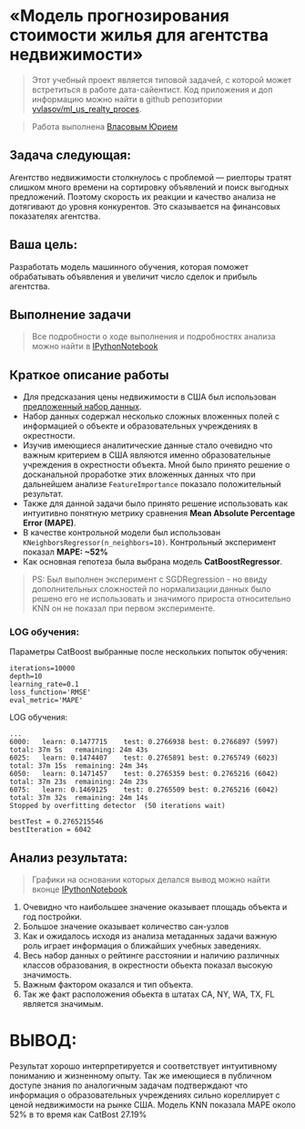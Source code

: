 # «Модель прогнозирования стоимости жилья для агентства недвижимости»

> Этот учебный проект является типовой задачей, с которой может встретиться в работе дата-сайентист.
> Код приложения и доп информацию можно найти в github репозитории [yvlasov/ml_us_realty_proces](https://github.com/yvlasov/ml_us_realty_proces).

> Работа выполнена [Власовым Юрием](http://t.me/yuvlasov)

## Задача следующая:
 Aгентство недвижимости столкнулось с проблемой — риелторы тратят слишком много времени на сортировку объявлений и поиск выгодных предложений. Поэтому скорость их реакции и качество анализа не дотягивают до уровня конкурентов. Это сказывается на финансовых показателях агентства.

## Ваша цель:
Разработать модель машинного обучения, которая поможет обрабатывать объявления и увеличит число сделок и прибыль агентства.

## Выполнение задачи

> Все подробности о ходе выполнения и подробностях анализа можно найти в [IPythonNotebook](https://drive.google.com/file/d/1q1anIuwzIdnz6n4tvnnocLgaEj1b00Sl/view?usp=sharing)

## Краткое описание работы

* Для предсказания цены недвижимости в США был использован [предложенный набор данных](https://yvlasov-share.s3.amazonaws.com/diploma_project_data.csv.zip).
* Набор данных содержал несколько сложных вложенных полей с информацией о объекте и образовательных учреждениях в окрестности.
* Изучив имеющиеся аналитические данные стало очевидно что важным критерием в США являются именно образовательные учреждения в окрестности объекта. Мной было принято решение о досканальной проработке этих вложенных данных что при дальнейшем анализе ```FeatureImportance``` показало положительный результат.
* Также для данной задачи было принято решение использовать как интуитивно понятную метрику сравнения **Mean Absolute Percentage Error (MAPE)**.
* В качестве контрольной модели был использован ```KNeighborsRegressor(n_neighbors=10)```. Контрольный эксперимент показал **MAPE: ~52%**
* Как основная гепотеза была выбрана модель **CatBoostRegressor**.

> PS: Был выполнен эксперимент с SGDRegression - но ввиду дополнительных сложностей по нормализации данных было решено его не использовать и значимого прироста относительно KNN он не показал при первом эксперименте.

### LOG обучения:
Параметры CatBoost выбранные после нескольких попыток обучения: 
```
iterations=10000
depth=10
learning_rate=0.1
loss_function='RMSE'
eval_metric='MAPE'
```
LOG обучения:
```
...
6000:	learn: 0.1477715	test: 0.2766938	best: 0.2766897 (5997)	total: 37m 5s	remaining: 24m 43s
6025:	learn: 0.1474407	test: 0.2765891	best: 0.2765749 (6023)	total: 37m 15s	remaining: 24m 34s
6050:	learn: 0.1471457	test: 0.2765359	best: 0.2765216 (6042)	total: 37m 23s	remaining: 24m 23s
6075:	learn: 0.1469125	test: 0.2765509	best: 0.2765216 (6042)	total: 37m 32s	remaining: 24m 14s
Stopped by overfitting detector  (50 iterations wait)

bestTest = 0.2765215546
bestIteration = 6042
```

## Анализ результата:
> Графики на основании которых делался вывод можно найти вконце [IPythonNotebook](https://drive.google.com/file/d/1q1anIuwzIdnz6n4tvnnocLgaEj1b00Sl/view?usp=sharing)

1. Очевидно что наибольшее значение оказывает площадь объекта и год постройки.
2. Большое значение оказывает количество сан-узлов
3. Как и ожидалось исходя из анализа метаданных задачи важную роль играет информация о ближайших учебных заведениях.
4. Весь набор данных о рейтинге расстоянии и наличию различных классов образования, в окрестности обьекта показал высокую значимость.
4. Важным фактором оказался и тип  объекта.
5. Так же факт расположения обьекта в штатах CA, NY, WA, TX, FL является значимым.

# ВЫВОД:
Результат хорошо интерпретируется и соответствует интуитивному пониманию и жизненному опыту. Так же имеющиеся в публичном доступе знания по аналогичным задачам подтверждают что информация о образовательных учреждениях сильно кореллирует с ценой недвижимости на рынке США.
Модель KNN показала MAPE около 52% в то время как CatBost 27.19%